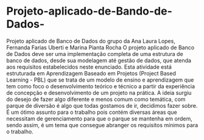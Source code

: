 # Projeto-aplicado-de-Bando-de-Dados-
Projeto aplicado de Banco de Dados do grupo da Ana Laura Lopes, Fernanda Farias Uberti e Marina Pianta Rocha 
O projeto aplicado de Banco de Dados deve ser uma implementação completa de uma estrutura de banco de
dados, desde sua modelagem até gestão de dados, que atenda aos requisitos estabelecidos neste enunciado. Esta
atividade está estruturada em Aprendizagem Baseado em Projetos (Project Based Learning - PBL) que se trata de
um modelo de ensino e aprendizagem que tem como foco o desenvolvimento teórico e técnico a partir da
experiência de concepção e desenvolvimento de um projeto na prática.
A ideia surgiu do desejo de fazer algo diferente e menos comum como temática, com parque de diversão é algo que todas gostamos de ir, decidimos fazer sobre. É um ótimo assunto para o trabalho pois contém diversas áreas que necessitam de gerenciamento para que o parque se mantenha em ordem, sendo assim, é um tema que consegue abranger os requisitos mínimos para o trabalho.
